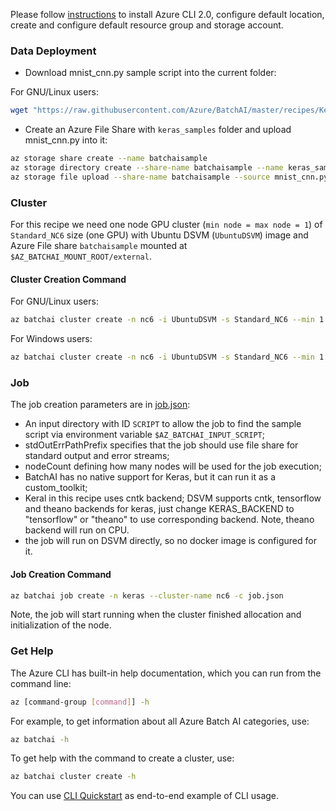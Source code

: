 Please follow [instructions](/recipes/Readme.md) to install Azure CLI 2.0, configure default location, create and configure default resource group and storage account.


### Data Deployment

- Download mnist_cnn.py sample script into the current folder:

For GNU/Linux users:

```sh
wget "https://raw.githubusercontent.com/Azure/BatchAI/master/recipes/Keras/Keras-DSVM/mnist_cnn.py?token=AcZzrU1mri0vNMxtUKL6GW6hSezGK7qBks5Z4ewWwA%3D%3D" -O mnist_cnn.py
```

- Create an Azure File Share with `keras_samples` folder and upload mnist_cnn.py
into it:

```sh
az storage share create --name batchaisample
az storage directory create --share-name batchaisample --name keras_samples
az storage file upload --share-name batchaisample --source mnist_cnn.py --path keras_samples
```

### Cluster

For this recipe we need one node GPU cluster (`min node = max node = 1`) of `Standard_NC6` size (one GPU) with Ubuntu DSVM (```UbuntuDSVM```) image and Azure File share `batchaisample` mounted at `$AZ_BATCHAI_MOUNT_ROOT/external`.

#### Cluster Creation Command

For GNU/Linux users:

```sh
az batchai cluster create -n nc6 -i UbuntuDSVM -s Standard_NC6 --min 1 --max 1 --afs-name batchaisample --afs-mount-path external -u $USER -k ~/.ssh/id_rsa.pub
```

For Windows users:

```sh
az batchai cluster create -n nc6 -i UbuntuDSVM -s Standard_NC6 --min 1 --max 1 --afs-name batchaisample --afs-mount-path external -u <user_name> -p <password>
```

### Job

The job creation parameters are in [job.json](./job.json):

- An input directory with ID `SCRIPT` to allow the job to find the sample script via environment variable `$AZ_BATCHAI_INPUT_SCRIPT`;
- stdOutErrPathPrefix specifies that the job should use file share for standard output and error streams;
- nodeCount defining how many nodes will be used for the job execution;
- BatchAI has no native support for Keras, but it can run it as a custom_toolkit;
- Keral in this recipe uses cntk backend; DSVM supports cntk, tensorflow and theano backends for keras, just change KERAS_BACKEND to "tensorflow" or "theano" to use corresponding backend. Note, theano backend will run on CPU.
- the job will run on DSVM directly, so no docker image is configured for it.


#### Job Creation Command

```sh
az batchai job create -n keras --cluster-name nc6 -c job.json
```

Note, the job will start running when the cluster finished allocation and initialization of the node.

### Get Help

The Azure CLI has built-in help documentation, which you can run from the command line:

```sh
az [command-group [command]] -h
```

For example, to get information about all Azure Batch AI categories, use:

```sh
az batchai -h
```

To get help with the command to create a cluster, use:

```sh
az batchai cluster create -h
```

You can use [CLI Quickstart](https://docs.microsoft.com/en-us/azure/batch-ai/quickstart-cli) as end-to-end example of CLI usage.
